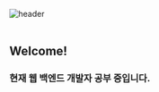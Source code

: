 ![header](https://capsule-render.vercel.app/api?type=rounded&color=f7cac9&height=300&section=header&%20render&fontSize=50&text=Hyerin%20Jeon%20%28WiseJade%29&fontColor=FAFAD5)
<br />
<br />
## Welcome!
### 현재 웹 백엔드 개발자 공부 중입니다.




<!--
**WiseJade/WiseJade** is a ✨ _special_ ✨ repository because its `README.md` (this file) appears on your GitHub profile.

Here are some ideas to get you started:

- 🔭 I’m currently working on ...
- 🌱 I’m currently learning ...
- 👯 I’m looking to collaborate on ...
- 🤔 I’m looking for help with ...
- 💬 Ask me about ...
- 📫 How to reach me: ...
- 😄 Pronouns: ...
- ⚡ Fun fact: ...
-->

